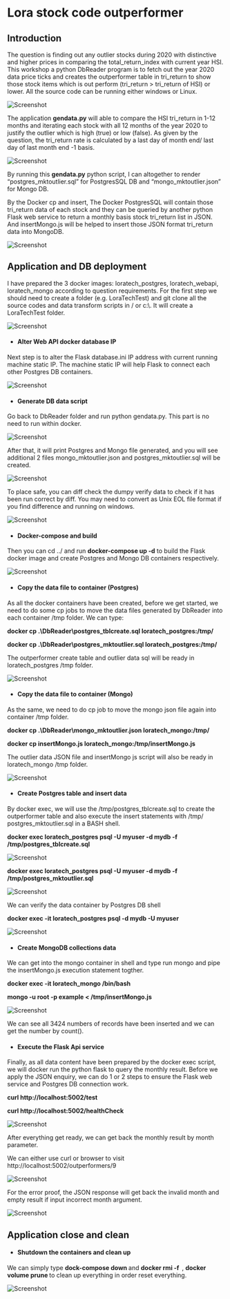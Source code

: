 # Lora stock code outperformer

<ins><h2>Introduction</h2></ins>

The question is finding out any outlier stocks during 2020 with distinctive and higher prices in comparing the total_return_index with current year HSI. This workshop a python DbReader program is to fetch out the year 2020 data price ticks and creates the outperformer table in tri_return to show those stock items which is out perform (tri_return > tri_return of HSI) or lower. All the source code can be running either windows or Linux.

![Screenshot](screenCap/LoraDBInfo.JPG)

The application <b>gendata.py</b> will able to compare the HSI tri_return in 1-12 months and iterating each stock with all 12 months of the year 2020 to justify the outlier which is high (true) or low (false). As given by the question, the tri_return rate is calculated by a last day of month end/ last day of last month end -1 basis.

![Screenshot](screenCap/gendata.JPG)

By running this <b>gendata.py</b> python script, I can altogether to render “postgres_mktoutlier.sql” for PostgresSQL DB and “mongo_mktoutlier.json” for Mongo DB.

By the Docker cp and insert, The Docker PostgresSQL will contain those tri_return data of each stock and they can be queried by another python Flask web service to return a monthly basis stock tri_return list in JSON. And insertMongo.js will be helped to insert those JSON format tri_return data into MongoDB.

![Screenshot](screenCap/insertMongo.JPG)

<ins><h2>Application and DB deployment</h2></ins>

I have prepared the 3 docker images: loratech_postgres, loratech_webapi, loratech_mongo according to question requirements. For the first step we should need to create a folder (e.g. LoraTechTest) and git clone all the source codes and data transform scripts in / or c:\\. It will create a LoraTechTest folder.

![Screenshot](screenCap/Containerls.jpeg)

- <h4>Alter Web API docker database IP</h4>

Next step is to alter the Flask database.ini IP address with current running machine static IP. The machine static IP will help Flask to connect each other Postgres DB containers.

![Screenshot](screenCap/flask_dbIP.JPG)

- <h4>Generate DB data script </h4>

Go back to DbReader folder and run python gendata.py. This part is no need to run within docker.

![Screenshot](screenCap/python_rungendata.JPG)

After that, it will print Postgres and Mongo file generated, and you will see additional 2 files mongo_mktoutlier.json and postgres_mktoutlier.sql will be created. 

![Screenshot](screenCap/sqlfileresult.JPG)

To place safe, you can diff check the dumpy verify data to check if it has been run correct by diff. You may need to convert as Unix EOL file format if you find difference and running on windows.

![Screenshot](screenCap/diffdata.JPG)

- <h4>Docker-compose and build </h4>

Then you can cd ../ and run <b>docker-compose up -d</B> to build the Flask docker image and create Postgres and Mongo DB containers respectively. 

![Screenshot](screenCap/fullContainerBuild.JPG)

- <h4>Copy the data file to container (Postgres) </h4>

As all the docker containers have been created, before we get started, we need to do some cp jobs to move the data files generated by DbReader into each container /tmp folder. We can type:

<b> docker cp .\DbReader\postgres_tblcreate.sql loratech_postgres:/tmp/    </b><p>
<b> docker cp .\DbReader\postgres_mktoutlier.sql loratech_postgres:/tmp/   </b>

The outperformer create table and outlier data sql will be ready in loratech_postgres /tmp folder.

![Screenshot](screenCap/docker_cpPostgres.JPG)


- <h4>Copy the data file to container (Mongo) </h4>

As the same, we need to do cp job to move the mongo json file again into container /tmp folder.

<b> docker cp .\DbReader\mongo_mktoutlier.json loratech_mongo:/tmp/  </b> <p>
<b> docker cp insertMongo.js loratech_mongo:/tmp/insertMongo.js      </b>

The outlier data JSON file and insertMongo js script will also be ready in loratech_mongo /tmp folder. 

![Screenshot](screenCap/docker_cpMongo.JPG)


- <h4> Create Postgres table and insert data </h4>

By docker exec, we will use the /tmp/postgres_tblcreate.sql to create the outperformer table and also execute the insert statements with /tmp/ postgres_mktoutlier.sql in a BASH shell.

<b> docker exec loratech_postgres psql -U myuser -d mydb -f /tmp/postgres_tblcreate.sql </b><p>
  
![Screenshot](screenCap/postgres_createtbl.JPG)
  
<b> docker exec loratech_postgres psql -U myuser -d mydb -f /tmp/postgres_mktoutlier.sql </b><p>
  
![Screenshot](screenCap/postgres_insertdata.JPG)
  
We can verify the data container by Postgres DB shell 

<b> docker exec -it loratech_postgres psql -d mydb -U myuser </b> <p>
  
![Screenshot](screenCap/postgres_Shell.JPG)
  
- <h4> Create MongoDB collections data </h4>

We can get into the mongo container in shell and type run mongo and pipe the insertMongo.js execution statement togther. 

<b> docker exec -it loratech_mongo /bin/bash </b> <p>

  <b> mongo -u root -p example < /tmp/insertMongo.js </b> <p>
    
![Screenshot](screenCap/Mongo_insert.JPG)

We can see all 3424 numbers of records have been inserted and we can get the number by count().
    
- <h4> Execute the Flask Api service </h4>

Finally, as all data content have been prepared by the docker exec script, we will docker run the python flask to query the monthly result.  Before we apply the JSON enquiry, we can do 1 or 2 steps to ensure the Flask web service and Postgres DB connection work.

<b> curl http://localhost:5002/test </b><p>
<b> curl http://localhost:5002/healthCheck </b>

![Screenshot](screenCap/healthCheck.JPG)
  
After everything get ready, we can get back the monthly result by month parameter.

We can either use curl or browser to visit http://localhost:5002/outperformers/9

![Screenshot](screenCap/outperform_enquiry.JPG)

For the error proof, the JSON response will get back the invalid month and empty result if input incorrect month argument.

![Screenshot](screenCap/error_month.JPG)

<ins><h2>Application close and clean</h2></ins>
    
- <h4> Shutdown the containers and clean up </h4>

We can simply type <b> dock-compose down </b> and <b> docker rmi -f <image ID> </b>, <b> docker volume prune </b> to clean up everything in order reset everything.

![Screenshot](screenCap/cleanup.JPG)

